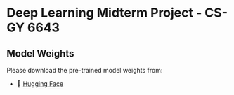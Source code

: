 # Deep Learning Midterm Project - CS-GY 6643

## Model Weights

Please download the pre-trained model weights from:
- 🤗 [Hugging Face](https://huggingface.co/carrotoxic/dl_midterm)
